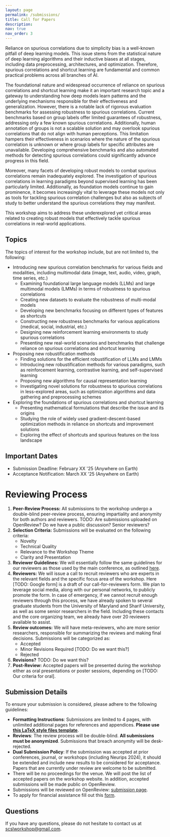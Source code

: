 ```yaml
---
layout: page
permalink: /submissions/
title: Call for Papers
description:
nav: true
nav_order: 3
---
```


Reliance on spurious correlations due to simplicity bias is a well-known pitfall of deep learning models. This issue stems from the statistical nature of deep learning algorithms and their inductive biases at all stages, including data preprocessing, architectures, and optimization. Therefore, spurious correlations and shortcut learning are fundamental and common practical problems across all branches of AI. 

The foundational nature and widespread occurrence of reliance on spurious correlations and shortcut learning make it an important research topic and a gateway to understanding how deep models learn patterns and the underlying mechanisms responsible for their effectiveness and generalization. However, there is a notable lack of rigorous evaluation benchmarks for assessing robustness to spurious correlations. Current benchmarks based on group labels offer limited guarantees of robustness, addressing only a few known spurious correlations. Additionally, human annotation of groups is not a scalable solution and may overlook spurious correlations that do not align with human perceptions. This limitation hampers their effectiveness in scenarios where the nature of the spurious correlation is unknown or where group labels for specific attributes are unavailable. Developing comprehensive benchmarks and also automated methods for detecting spurious correlations could significantly advance progress in this field.

Moreover, many facets of developing robust models to combat spurious correlations remain inadequately explored. The investigation of spurious correlations in learning paradigms beyond supervised learning has been particularly limited. Additionally, as foundation models continue to gain prominence, it becomes increasingly vital to leverage these models not only as tools for tackling spurious correlation challenges but also as subjects of study to better understand the spurious correlations they may manifest.

This workshop aims to address these underexplored yet critical areas related to creating robust models that effectively tackle spurious correlations in real-world applications.

## Topics
The topics of interest for the workshop include, but are not limited to, the following:

* Introducing new spurious correlation benchmarks for various fields and modalities, including multimodal data (image, text, audio, video, graph, time series, etc.)  
  * Examining foundational large language models (LLMs) and large multimodal models (LMMs) in terms of robustness to spurious correlations  
  * Creating new datasets to evaluate the robustness of multi-modal models  
  * Developing new benchmarks focusing on different types of features as shortcuts  
  * Constructing new robustness benchmarks for various applications (medical, social, industrial, etc.)  
  * Designing new reinforcement learning environments to study spurious correlations  
  * Presenting new real-world scenarios and benchmarks that challenge reliance on spurious correlations and shortcut learning  
* Proposing new robustification methods  
  * Finding solutions for the efficient robustification of LLMs and LMMs  
  * Introducing new robustification methods for various paradigms, such as reinforcement learning, contrastive learning, and self-supervised learning  
  * Proposing new algorithms for causal representation learning  
  * Investigating novel solutions for robustness to spurious correlations in less-explored areas, such as optimization algorithms and data gathering and preprocessing schemes  
* Exploring the foundations of spurious correlations and shortcut learning  
  * Presenting mathematical formulations that describe the issue and its origins  
  * Studying the role of widely used gradient-descent-based optimization methods in reliance on shortcuts and improvement solutions  
  * Exploring the effect of shortcuts and spurious features on the loss landscape


## Important Dates

*   Submission Deadline: February XX '25 (Anywhere on Earth)
*   Acceptance Notification: March XX '25 (Anywhere on Earth)
<!-- *   Camera-Ready Deadline for Accepted Submissions: `TBD` -->


# Reviewing Process

1. **Peer-Review Process:** All submissions to the workshop undergo a double-blind peer-review process, ensuring impartiality and anonymity for both authors and reviewers. TODO: Are submissions uploaded on OpenReview? Do we have a public discussion? Senior reviewers?  
2. **Selection Criteria:** Submissions will be evaluated on the following criteria:  
   * Novelty  
   * Technical Quality  
   * Relevance to the Workshop Theme  
   * Clarity and Presentation  
3. **Reviewer Guidelines:** We will essentially follow the same guidelines for our reviewers as those used by the main conference, as outlined [here](https://iclr.cc/Conferences/2025/ReviewerGuide).   
4. **Reviewers:** We will issue a call to recruit reviewers who are experts in the relevant fields and the specific focus area of the workshop. Here \[TODO: Google form\] is a draft of our call-for-reviewers form. We plan to leverage social media, along with our personal networks, to publicly promote the form. In case of emergency, if we cannot recruit enough reviewers through this process, we have already spoken to several graduate students from the University of Maryland and Sharif University, as well as some senior researchers in the field. Including these contacts and the core organizing team, we already have over 20 reviewers available to assist.  
5. **Review outcomes:** We will have meta-reviewers, who are more senior researchers, responsible for summarizing the reviews and making final decisions. Submissions will be categorized as:  
   * Accepted  
   * Minor Revisions Required \[TODO: Do we want this?\]  
   * Rejected  
6. **Revisions?** TODO: Do we want this?  
7. **Post-Review:** Accepted papers will be presented during the workshop either as oral presentations or poster sessions, depending on \[TODO: Our criteria for oral\].


## Submission Details

To ensure your submission is considered, please adhere to the following guidelines:

* **Formatting Instructions**: Submissions are limited to 4 pages, with unlimited additional pages for references and appendices. **Please use [this LaTeX style files template](/assets/files/styles.zip)**.
* **Reviews**: The review process will be double-blind. **All submissions must be anonymized**. Submissions that breach anonymity will be desk-rejected.
* **Dual Submission Policy**: If the submission was accepted at prior conferences, journal, or workshops (including Neurips 2024), it should be extended and include new results to be considered for acceptance. Papers that are currently under review are welcome to be submitted.
* There will be no proceedings for the venue. We will post the list of accepted papers on the workshop website. In addition, accepted submissions will be made public on OpenReview.
* Submissions will be reviewed on OpenReview: [submission page](https://openreview.net/group?id=NeurIPS.cc/2024/Workshop/SciForDL).
* To apply for financial assistance fill out this [form](https://forms.gle/mANcM9ZkS7q7BCof7). 

## Questions

If you have any questions, please do not hesitate to contact us at [scslworkshop@gmail.com](mailto:scslworkshop@gmail.com).